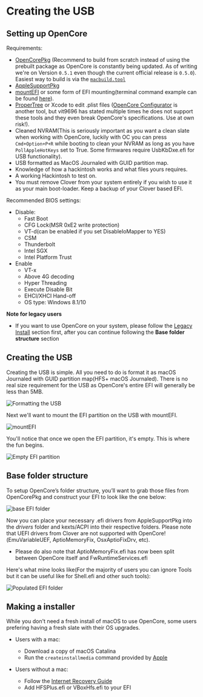 # Creating the USB

## Setting up OpenCore

Requirements:

* [OpenCorePkg](https://github.com/acidanthera/OpenCorePkg) \(Recommend to build from scratch instead of using the prebuilt package as OpenCore is constantly being updated. As of writing we're on Version `0.5.1` even though the current official release is `0.5.0`\). Easiest way to build is via the [`macbuild.tool`](https://github.com/acidanthera/OpenCorePkg/blob/master/macbuild.tool)
* [AppleSupportPkg](https://github.com/acidanthera/AppleSupportPkg/releases)
* [mountEFI](https://github.com/corpnewt/MountEFI) or some form of EFI mounting\(terminal command example can be found [here](https://themacadmin.com/2012/02/15/mounting-the-efi-boot-partition-on-mac-os-x/)\).
* [ProperTree](https://github.com/corpnewt/ProperTree) or Xcode to edit .plist files \([OpenCore Configurator](https://www.insanelymac.com/forum/topic/338686-opencore-configurator/) is another tool, but vit9696 has stated multiple times he does not support these tools and they even break OpenCore's specifications. Use at own risk!\).
* Cleaned NVRAM\(This is seriously important as you want a clean slate when working with OpenCore, luckily with OC you can press `Cmd+Option+P+R` while booting to clean your NVRAM as long as you have `PollAppleHotKeys` set to True. Some firmwares require UsbKbDxe.efi for USB functionality).
* USB formatted as MacOS Journaled with GUID partition map.
* Knowledge of how a hackintosh works and what files yours requires.
* A working Hackintosh to test on.
* You must remove Clover from your system entirely if you wish to use it as your main boot-loader. Keep a backup of your Clover based EFI.

Recommended BIOS settings:

* Disable:
  * Fast Boot
  * CFG Lock\(MSR 0xE2 write protection\)
  * VT-d\(can be enabled if you set DisableIoMapper to YES\)
  * CSM
  * Thunderbolt
  * Intel SGX
  * Intel Platform Trust
* Enable
  * VT-x
  * Above 4G decoding
  * Hyper Threading
  * Execute Disable Bit
  * EHCI/XHCI Hand-off
  * OS type: Windows 8.1/10

**Note for legacy users**

* If you want to use OpenCore on your system, please follow the [Legacy Install](extras/legacy.md) section first, after you can continue following the **Base folder structure** section

## Creating the USB

Creating the USB is simple. All you need to do is format it as macOS Journaled with GUID partition map\(HFS+ macOS Journaled\). There is no real size requirement for the USB as OpenCore's entire EFI will generally be less than 5MB.

![Formatting the USB](https://i.imgur.com/5uTJbgI.png)

Next we'll want to mount the EFI partition on the USB with mountEFI.

![mountEFI](https://i.imgur.com/4l1oK8i.png)

You'll notice that once we open the EFI partition, it's empty. This is where the fun begins.

![Empty EFI partition](https://i.imgur.com/EDeZB3u.png)

## Base folder structure

To setup OpenCore’s folder structure, you’ll want to grab those files from OpenCorePkg and construct your EFI to look like the one below:

![base EFI folder](https://i.imgur.com/1Ssvqfw.png)

Now you can place your necessary .efi drivers from AppleSupportPkg into the _drivers_ folder and kexts/ACPI into their respective folders. Please note that UEFI drivers from Clover are not supported with OpenCore!\(EmuVariableUEF, AptioMemoryFix, OsxAptioFixDrv, etc\).

* Please do also note that AptioMemoryFix.efi has now been split between OpenCore itself and FwRuntimeServices.efi

Here's what mine looks like\(For the majority of users you can ignore Tools but it can be useful like for Shell.efi and other such tools\):

![Populated EFI folder](https://i.imgur.com/HVuyghf.png)

## Making a installer

While you don't need a fresh install of macOS to use OpenCore, some users prefering having a fresh slate with their OS upgrades. 

* Users with a mac:
   * Download a copy of macOS Catalina
   * Run the `createinstallmedia` command provided by [Apple](https://support.apple.com/en-us/HT201372)
   
* Users without a mac:
  * Follow the [Internet Recovery Guide](https://internet-install.gitbook.io/macos-internet-install/)
  * Add HFSPlus.efi or VBoxHfs.efi to your EFI

